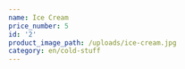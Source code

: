 ```yaml
---
name: Ice Cream
price_number: 5
id: '2'
product_image_path: /uploads/ice-cream.jpg
category: en/cold-stuff
---
```


